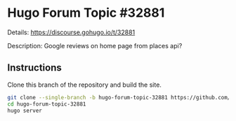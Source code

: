 # Hugo Forum Topic #32881

Details: <https://discourse.gohugo.io/t/32881>

Description: Google reviews on home page from places api?

## Instructions

Clone this branch of the repository and build the site.

```bash
git clone --single-branch -b hugo-forum-topic-32881 https://github.com/jmooring/hugo-testing hugo-forum-topic-32881
cd hugo-forum-topic-32881
hugo server
```
